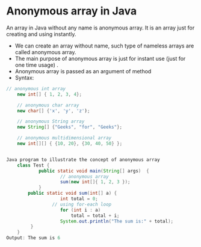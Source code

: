 # Anonymous array in Java
An array in Java without any name is anonymous array. It is an array just for creating and using instantly.
- We can create an array without name, such type of nameless arrays are called anonymous array.
- The main purpose of anonymous array is just for instant use (just for one time usage) .
- Anonymous array is passed as an argument of method
- Syntax:
```Java
// anonymous int array 
	new int[] { 1, 2, 3, 4};  

	// anonymous char array 
	new char[] {'x', 'y', 'z'); 

	// anonymous String array
	new String[] {"Geeks", "for", "Geeks"}; 

	// anonymous multidimensional array
	new int[][] { {10, 20}, {30, 40, 50} };


Java program to illustrate the concept of anonymous array
	class Test { 
    		public static void main(String[] args)  { 
          			// anonymous array 
          			sum(new int[]{ 1, 2, 3 }); 
    		} 
   		public static void sum(int[] a) { 
        			int total = 0; 
       			 // using for-each loop 
        			for (int i : a)  
            			total = total + i; 
        			System.out.println("The sum is:" + total); 
   		 } 
	}
Output: The sum is 6






 


